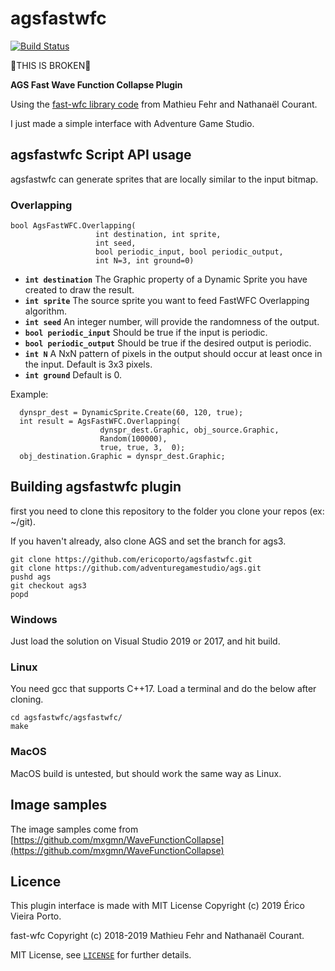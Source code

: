 # agsfastwfc

[![Build Status](https://dev.azure.com/ericoporto/agsfastwfc/_apis/build/status/ericoporto.agsfastwfc?branchName=master)](https://dev.azure.com/ericoporto/agsfastwfc/_build/latest?definitionId=7&branchName=master)

🚨THIS IS BROKEN🚨

**AGS Fast Wave Function Collapse Plugin**

Using the [fast-wfc library code](https://github.com/math-fehr/fast-wfc) from Mathieu Fehr and Nathanaël Courant.

I just made a simple interface with Adventure Game Studio.

## agsfastwfc Script API usage

agsfastwfc can generate sprites that are locally similar to the input bitmap.

### Overlapping


```
bool AgsFastWFC.Overlapping(
                   int destination, int sprite, 
				   int seed, 
				   bool periodic_input, bool periodic_output, 
				   int N=3, int ground=0)
```
- **`int destination`** The Graphic property of a Dynamic Sprite you have created to draw the result.
- **`int sprite`** The source sprite you want to feed FastWFC Overlapping algorithm.
- **`int seed`** An integer number, will provide the randomness of the output. 
- **`bool periodic_input`** Should be true if the input is periodic.
- **`bool periodic_output`** Should be true if the desired output is periodic.
- **`int N`** A NxN pattern of pixels in the output should occur at least once in the input. Default is 3x3 pixels.
- **`int ground`** Default is 0.

Example:

```
  dynspr_dest = DynamicSprite.Create(60, 120, true);  
  int result = AgsFastWFC.Overlapping(
					dynspr_dest.Graphic, obj_source.Graphic, 
					Random(100000), 
					true, true, 3,  0);
  obj_destination.Graphic = dynspr_dest.Graphic;
```

## Building agsfastwfc plugin

first you need to clone this repository to the folder you clone your repos (ex: ~/git). 

If you haven't already, also clone AGS and set the branch for ags3.

```
git clone https://github.com/ericoporto/agsfastwfc.git
git clone https://github.com/adventuregamestudio/ags.git 
pushd ags 
git checkout ags3
popd
```

### Windows

Just load the solution on Visual Studio 2019 or 2017, and hit build.

### Linux

You need gcc that supports C++17. Load a terminal and do the below after cloning.

```
cd agsfastwfc/agsfastwfc/
make
```

### MacOS

MacOS build is untested, but should work the same way as Linux.

## Image samples

The image samples come from [https://github.com/mxgmn/WaveFunctionCollapse](https://github.com/mxgmn/WaveFunctionCollapse)

## Licence

This plugin interface is made with MIT License Copyright (c) 2019 Érico Vieira Porto.

fast-wfc Copyright (c) 2018-2019 Mathieu Fehr and Nathanaël Courant.

MIT License, see [`LICENSE`](LICENSE) for further details.
